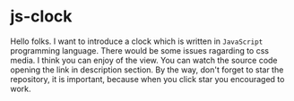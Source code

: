 # js-clock
Hello folks. I want to introduce a clock which is written in `JavaScript` programming language. There would be some issues ragarding to css media. I think you can enjoy of the view. You can watch the source code opening the link in description section. By the way, don't forget to star the repository, it is important, because when you click star you encouraged to work. 
